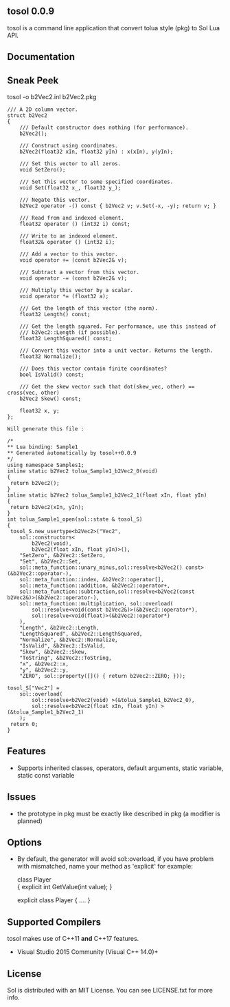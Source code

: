 ## tosol 0.0.9

tosol is a command line application that convert tolua style (pkg) to Sol Lua API.

## Documentation


## Sneak Peek

tosol -o b2Vec2.inl b2Vec2.pkg


	/// A 2D column vector.
	struct b2Vec2
	{
		/// Default constructor does nothing (for performance).
		b2Vec2();

		/// Construct using coordinates.
		b2Vec2(float32 xIn, float32 yIn) : x(xIn), y(yIn);

		/// Set this vector to all zeros.
		void SetZero();

		/// Set this vector to some specified coordinates.
		void Set(float32 x_, float32 y_);

		/// Negate this vector.
		b2Vec2 operator -() const { b2Vec2 v; v.Set(-x, -y); return v; }
	
		/// Read from and indexed element.
		float32 operator () (int32 i) const;

		/// Write to an indexed element.
		float32& operator () (int32 i);

		/// Add a vector to this vector.
		void operator += (const b2Vec2& v);

		/// Subtract a vector from this vector.
		void operator -= (const b2Vec2& v);

		/// Multiply this vector by a scalar.
		void operator *= (float32 a);

		/// Get the length of this vector (the norm).
		float32 Length() const;

		/// Get the length squared. For performance, use this instead of
		/// b2Vec2::Length (if possible).
		float32 LengthSquared() const;

		/// Convert this vector into a unit vector. Returns the length.
		float32 Normalize();

		/// Does this vector contain finite coordinates?
		bool IsValid() const;

		/// Get the skew vector such that dot(skew_vec, other) == cross(vec, other)
		b2Vec2 Skew() const;

		float32 x, y;
	};

	Will generate this file :

	/*
	** Lua binding: Sample1
	** Generated automatically by tosol++0.0.9 
	*/
	using namespace Samples1;
	inline static b2Vec2 tolua_Sample1_b2Vec2_0(void)
	{
	 return b2Vec2();
	}
	inline static b2Vec2 tolua_Sample1_b2Vec2_1(float xIn, float yIn)
	{
	 return b2Vec2(xIn, yIn);
	}
	int tolua_Sample1_open(sol::state & tosol_S)
	{
	 tosol_S.new_usertype<b2Vec2>("Vec2", 
 		sol::constructors<
 			b2Vec2(void),
 			b2Vec2(float xIn, float yIn)>(),
 		"SetZero", &b2Vec2::SetZero,
 		"Set", &b2Vec2::Set,
 		sol::meta_function::unary_minus,sol::resolve<b2Vec2() const>(&b2Vec2::operator-),
 		sol::meta_function::index, &b2Vec2::operator[],
 		sol::meta_function::addition, &b2Vec2::operator+,
 		sol::meta_function::subtraction,sol::resolve<b2Vec2(const b2Vec2&)>(&b2Vec2::operator-),
 		sol::meta_function::multiplication, sol::overload(
			sol::resolve<void(const b2Vec2&)>(&b2Vec2::operator*),
			sol::resolve<void(float)>(&b2Vec2::operator*)
		),
 		"Length", &b2Vec2::Length,
 		"LengthSquared", &b2Vec2::LengthSquared,
 		"Normalize", &b2Vec2::Normalize,
 		"IsValid", &b2Vec2::IsValid,
 		"Skew", &b2Vec2::Skew,
 		"ToString", &b2Vec2::ToString,
 		"x", &b2Vec2::x,
 		"y", &b2Vec2::y,
 		"ZERO", sol::property([]() { return b2Vec2::ZERO; }));

	tosol_S["Vec2"] =
		sol::overload(
			sol::resolve<b2Vec2(void) >(&tolua_Sample1_b2Vec2_0), 
			sol::resolve<b2Vec2(float xIn, float yIn) >(&tolua_Sample1_b2Vec2_1)
		);
	 return 0;
	}
	


## Features

- Supports inherited classes, operators, default arguments, static variable, static const variable

## Issues

- the prototype in pkg must be exactly like described in pkg (a modifier is planned)

## Options

- By default, the generator will avoid sol::overload, if you have problem with
mismatched, name your method as 'explicit'
for example:

   class Player  
   {
	  explicit int GetValue(int value);
   }

   explicit class Player
   {
   	   ....
   }
   

## Supported Compilers

tosol makes use of C++11 **and** C++17 features. 

- Visual Studio 2015 Community (Visual C++ 14.0)+


## License

Sol is distributed with an MIT License. You can see LICENSE.txt for more info.